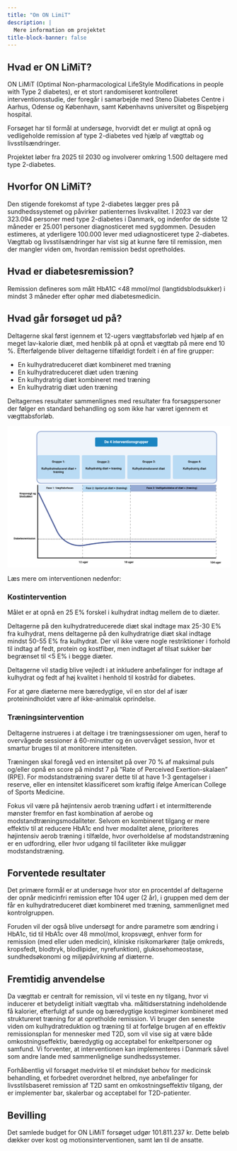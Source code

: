 ```yaml
---
title: "Om ON LimiT"
description: |
  Mere information om projektet
title-block-banner: false
---
```


## Hvad er ON LiMiT?

ON LiMiT (Optimal Non-pharmacological LifeStyle Modifications in people with Type 2 diabetes), er et stort randomiseret kontrolleret interventionsstudie, der foregår i samarbejde med Steno Diabetes Centre i Aarhus, Odense og København, samt Københavns universitet og Bispebjerg hospital.

Forsøget har til formål at undersøge, hvorvidt det er muligt at opnå og vedligeholde remission af type 2-diabetes ved hjælp af vægttab og livsstilsændringer. 

Projektet løber fra 2025 til 2030 og involverer omkring 1.500 deltagere med type 2-diabetes. 

## Hvorfor ON LiMiT?

Den stigende forekomst af type 2-diabetes lægger pres på sundhedssystemet og påvirker patienternes livskvalitet. I 2023 var der 323.094 personer med type 2-diabetes i Danmark, og indenfor de sidste 12 måneder er 25.001 personer diagnosticeret med sygdommen. Desuden estimeres, at yderligere 100.000 lever med udiagnosticeret type 2-diabetes. Vægttab og livsstilsændringer har vist sig at kunne føre til remission, men der mangler viden om, hvordan remission bedst opretholdes. 

## Hvad er diabetesremission?

Remission defineres som målt HbA1C <48 mmol/mol (langtidsblodsukker) i mindst 3 måneder efter ophør med diabetesmedicin. 


## Hvad går forsøget ud på?

Deltagerne skal først igennem et 12-ugers vægttabsforløb ved hjælp af en meget lav-kalorie diæt, med henblik på at opnå et vægttab på mere end 10 %. Efterfølgende bliver deltagerne tilfældigt fordelt i én af fire grupper:

-	En kulhydratreduceret diæt kombineret med træning
-	En kulhydratreduceret diæt uden træning
-	En kulhydratrig diæt kombineret med træning
-	En kulhydratrig diæt uden træning

Deltagernes resultater sammenlignes med resultater fra forsøgspersoner der følger en standard behandling og som ikke har været igennem et vægttabsforløb.

![Studiedesign](/images/study-design.png) 

Læs mere om interventionen nedenfor:

### Kostintervention

Målet er at opnå en 25 E% forskel i kulhydrat indtag mellem de to diæter.

Deltagerne på den kulhydratreducerede diæt skal indtage max 25-30 E% fra kulhydrat, mens deltagerne på den kulhydratrige diæt skal indtage mindst 50-55 E% fra kulhydrat. Der vil ikke være nogle restriktioner i forhold til indtag af fedt, protein og kostfiber, men indtaget af tilsat sukker bør begrænset til <5 E% i begge diæter.

Deltagerne vil stadig blive vejledt i at inkludere anbefalinger for indtage af kulhydrat og fedt af høj kvalitet i henhold til kostråd for diabetes.

For at gøre diæterne mere bæredygtige, vil en stor del af især proteinindholdet være af ikke-animalsk oprindelse.

### Træningsintervention

Deltagerne instrueres i at deltage i tre træningssessioner om ugen, heraf to overvågede sessioner á 60-minutter og én uovervåget session, hvor et smartur bruges til at monitorere intensiteten. 

Træningen skal foregå ved en intensitet på over 70 % af maksimal puls og/eller opnå en score på mindst 7 på ”Rate of Perceived Exertion-skalaen” (RPE). For modstandstræning svarer dette til at have 1-3 gentagelser i reserve, eller en intensitet klassificeret som kraftig ifølge American College of Sports Medicine.

Fokus vil være på højintensiv aerob træning udført i et intermitterende mønster fremfor en fast kombination af aerobe og modstandtræningsmodaliteter. Selvom en kombineret tilgang er mere effektiv til at reducere HbA1c end hver modalitet alene, prioriteres højintensiv aerob træning i tilfælde, hvor overholdelse af modstandstræning er en udfordring, eller hvor udgang til faciliteter ikke muliggør modstandstræning. 
 
## Forventede resultater

Det primære formål er at undersøge hvor stor en procentdel af deltagerne der opnår medicinfri remission efter 104 uger (2 år), i gruppen med dem der får en kulhydratreduceret diæt kombineret med træning, sammenlignet med kontrolgruppen. 

Foruden vil der også blive undersøgt for andre parametre som ændring i HbA1c, tid til HbA1c over 48 mmol/mol, kropsvægt, enhver form for remission (med eller uden medicin), kliniske risikomarkører (talje omkreds, kropsfedt, blodtryk, blodlipider, nyrefunktion), glukosehomeostase, sundhedsøkonomi og miljøpåvirkning af diæterne. 

## Fremtidig anvendelse

Da vægttab er centralt for remission, vil vi teste en ny tilgang, hvor vi inducerer et betydeligt initialt vægttab vha. måltidserstatning indeholdende få kalorier, efterfulgt af sunde og bæredygtige kostregimer kombineret med struktureret træning for at opretholde remission. Vi bruger den seneste viden om kulhydratreduktion og træning til at forfølge brugen af en effektiv remissionsplan for mennesker med T2D, som vil vise sig at være både omkostningseffektiv, bæredygtig og acceptabel for enkeltpersoner og samfund. Vi forventer, at interventionen kan implementeres i Danmark såvel som andre lande med sammenlignelige sundhedssystemer.

Forhåbentlig vil forsøget medvirke til et mindsket behov for medicinsk behandling, et forbedret overordnet helbred, nye anbefalinger for livsstilsbaseret remission af T2D samt en omkostningseffektiv tilgang, der er implementer bar, skalerbar og acceptabel for T2D-patienter.

## Bevilling

Det samlede budget for ON LiMiT forsøget udgør 101.811.237 kr. Dette beløb dækker over kost og motionsinterventionen, samt løn til de ansatte. 
